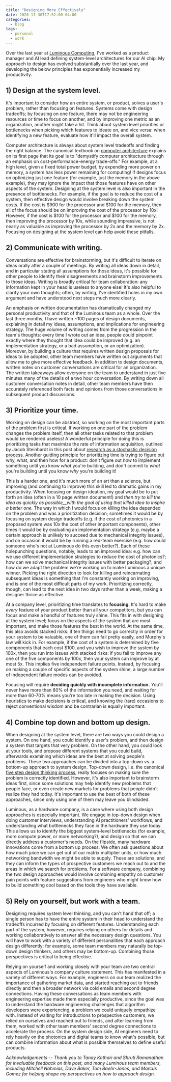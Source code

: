 ```yaml
---
title: "Designing More Effectively"
date: 2020-11-30T17:52:00-04:00
categories:
  - blog
tags:
  - personal
  - work
---
```


Over the last year at [Luminous Computing](https://luminous.co/), I&#39;ve worked as a product manager and AI lead defining system-level architectures for our AI chip. My approach to design has evolved substantially over the last year, and developing the below principles has exponentially increased my productivity.

## 1) Design at the system level.

It&#39;s important to consider how an entire system, or product, solves a user&#39;s problem, rather than focusing on features. Systems come with design tradeoffs; by focusing on one feature, there may not be engineering resources or time to focus on another, and by improving one metric as an organization, another might take a hit. Think about system level priorities or bottlenecks when picking which features to ideate on, and vice versa: when identifying a new feature, evaluate how it&#39;ll impact the overall system.

Computer architecture is always about system level tradeoffs and finding the right balance. The canonical textbook on [computer architecture](https://www.elsevier.com/books/computer-architecture/hennessy/978-0-12-811905-1) explains on its first page that its goal is to &quot;demystify computer architecture through an emphasis on cost-performance-energy trade-offs.&quot; For example, at a high level, given a fixed total power budget, by expending more power on memory, a system has less power remaining for computing! If designs focus on optimizing just one feature (for example, just the memory in the above example), they may ignore the impact that those features have on other aspects of the system. Designing at the system level is also important in the presence of bottlenecks. For example, if the goal is to reduce the cost of a system, then effective design would involve breaking down the system costs. If the cost is $900 for the processor and $100 for the memory, then all of the focus should be on improving the cost of the processor by 10x! However, if the cost is $100 for the processor and $100 for the memory, then improving the processor by 10x, while sounding impressive, is not nearly as valuable as improving the processor by 2x and the memory by 2x. Focusing on designing at the system level can help avoid these pitfalls.

## 2) Communicate with writing.

Conversations are effective for brainstorming, but it&#39;s difficult to iterate on ideas orally after a couple of meetings. By writing all ideas down in detail, and in particular stating all assumptions for those ideas, it&#39;s possible for other people to identify their disagreements and brainstorm improvements to those ideas. Writing is broadly critical for team collaboration: any information kept in your head is useless to anyone else! It&#39;s also helpful to clarify your own thoughts; often, by writing, I&#39;ve identified holes in my own argument and have understood next steps much more clearly.

An emphasis on written documentation has dramatically changed my personal productivity and that of the Luminous team as a whole. Over the last three months, I have written ~100 pages of design documents, explaining in detail my ideas, assumptions, and implications for engineering strategy. The huge volume of writing comes from the progression in the team&#39;s thoughts: every time I wrote out an idea, people could pinpoint exactly where they thought that idea could be improved (e.g. an implementation strategy, or a bad assumption, or an optimization). Moreover, by building a culture that requires written design proposals for ideas to be adopted, other team members have written out arguments that allow me to give more effective feedback. In addition to design documents, written notes on customer conversations are critical for an organization. The written takeaways allow everyone on the team to understand in just five minutes many of the details of a two hour conversation. By writing down all customer conversation notes in detail, other team members have then accurately referenced both facts and opinions from those conversations in subsequent product discussions.

## 3) Prioritize your time.

Working on design can be abstract, so working on the most important parts of the problem first is critical. If working on one part of the problem changes the problem itself, then all other tasks related to that problem would be rendered useless! A wonderful principle for doing this is prioritizing tasks that maximize the rate of information acquisition, outlined by Jacob Steinhardt in this post about [research as a stochastic decision process](https://docs.google.com/document/d/1KCSXYmInnBrOnFw5y3kQdNluLTYKt-jF1psyviNAeag/edit#). Another guiding principle for prioritizing time is trying to figure out why, what, and then how for a product: don&#39;t figure out _how_ to implement something until you know _what_ you&#39;re building, and don&#39;t commit to _what_ you&#39;re building until you know _why_ you&#39;re building it!

This is a harder one, and it&#39;s much more of an art than a science, but improving (and continuing to improve) this skill led to dramatic gains in my productivity. When focusing on design ideation, my goal would be to put forth an idea (often in a 10 page written document!) and _then try to kill the idea as quickly as possible__with the goal of using that killed idea to inspire a better one._ The way in which I would focus on killing the idea depended on the problem and was a prioritization decision; sometimes it would be by focusing on system design tradeoffs (e.g. if the cost of photonics in a proposed system was 10x the cost of other important components), other times it would be by evaluating an implementation strategy (e.g. maybe a certain approach is unlikely to succeed due to mechanical integrity issues), and on occasion it would be by running a red-team exercise (e.g. how could someone who&#39;s not at Luminous do this even better?). Each of these holepunching questions, notably, leads to an improved idea: e.g. how can we use different implementation strategies to reduce the cost of photonics?; how can we solve mechanical integrity issues with better packaging?; and how do we adapt the problem we&#39;re working on to make Luminous a unique winner. Picking the right direction to look for killing and reincarnating subsequent ideas is something that I&#39;m constantly working on improving, and is one of the most difficult parts of my work. Prioritizing correctly, though, can lead to the next idea in two days rather than a week, making a designer thrice as effective.

At a company level, prioritizing time translates to **focusing**. It&#39;s hard to make _every_ feature of your product better than all your competitors, but you can focus and make a handful of features truly shine. This fits in with designing at the system level; focus on the aspects of the system that are most important, and make those features the best in the world. At the same time, this also avoids stacked risks: if ten things need to go correctly in order for your system to be valuable, one of them can fail pretty easily, and Murphy&#39;s law will kick in. For example, if the cost of a system is determined by five components that each cost $100, and you wish to improve the system by 100x, then you run into issues with stacked risks: if you fail to improve any one of the five components by 100x, then your system can improve by at most 5x. This implies five independent failure points. Instead, by focusing on making a couple of specific aspects of the system shine, a large number of independent failure modes can be avoided.

Focusing will require **deciding quickly with incomplete information.** You&#39;ll never have more than 80% of the information you need, and waiting for more than 60-70% means you&#39;re too late in making the decision. Using heuristics to make decisions is critical, and knowing the (rare) occasions to reject conventional wisdom and be contrarian is equally important.

## 4) Combine top down and bottom up design.

When designing at the system level, there are two ways you could design a system. On one hand, you could identify a user&#39;s problem, and then design a system that targets that very problem. On the other hand, you could look at your tools, and propose different systems that you could build, afterwards examining which ideas are the best at solving people&#39;s problems. These two approaches can be divided into a top-down vs. a bottom-up approach to system design. Top-down design, i.e. the canonical [five step design thinking process](https://www.interaction-design.org/literature/article/5-stages-in-the-design-thinking-process), really focuses on making sure the problem is correctly identified. However, it&#39;s also important to brainstorm ideas first, since some solutions may help identify new problems that people face, or even create new markets for problems that people didn&#39;t realize they had today. It&#39;s important to use the best of both of these approaches, since only using one of them may leave you blindsided.

Luminous, as a hardware company, is a case where using both design approaches is especially important. We engage in top-down design when doing customer interviews, understanding AI practitioners&#39; workflows, and understanding what bottlenecks they face in the hardware they use today. This allows us to identify the biggest system-level bottlenecks (for example, more compute power, or more networking?), and design so that we can directly address a customer&#39;s needs. On the flipside, many hardware innovations come from a bottom up process. We often ask questions about how much juice we can get out of our matrix multiplier units, or how much networking bandwidth we might be able to supply. These are solutions, and they can inform the types of prospective customers we reach out to and the areas in which we search for problems. For a software company, combining the two design approaches would involve combining empathy on customer pain points with feature suggestions from engineers who might know how to build something cool based on the tools they have available.

## 5) Rely on yourself, but work with a team.

Designing requires system level thinking, and you can&#39;t hand that off; a single person has to have the entire system in their head to understand the tradeoffs incurred by focusing on different features. Understanding each part of the system, however, requires relying on others for details and working collaboratively to answer all the necessary design questions. You will have to work with a variety of different personalities that each approach design differently; for example, some team members may naturally be top-down design thinkers, and others may be bottom-up. Combining those perspectives is critical to being effective.

Relying on yourself and working closely with your team are two central aspects of Luminous&#39;s company culture statement. This has manifested in a variety of different ways. For example, engineers on our team realized the importance of gathering market data, and started reaching out to friends directly and then a broader network via cold emails and second degree connections. Having these conversations as team members with engineering expertise made them especially productive, since the goal was to understand the hardware engineering challenges that algorithm developers were experiencing, a problem we could uniquely empathize with. Instead of waiting for introductions to prospective customers, we relied on ourselves and reached out to friends, and after learning from them, worked with other team members&#39; second degree connections to accelerate the process. On the system design side, AI engineers need to rely heavily on the photonics and digital teams to know what&#39;s possible, but can combine information about what is possible themselves to define useful products.

_Acknowledgements -- Thank you to Tanay Kothari and Shruti Ramanathan for invaluable feedback on this post, and many Luminous team members, including Mitchell Nahmias, Dave Baker, Tom Baehr-Jones, and Marcus Gomez for helping shape my perspectives on how to approach design._
